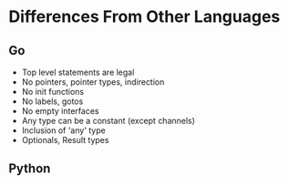 # Differences From Other Languages

## Go
- Top level statements are legal
- No pointers, pointer types, indirection
- No init functions
- No labels, gotos
- No empty interfaces
- Any type can be a constant (except channels)
- Inclusion of 'any' type
- Optionals, Result types

## Python
<!--stackedit_data:
eyJoaXN0b3J5IjpbLTE5ODY0ODEwMV19
-->